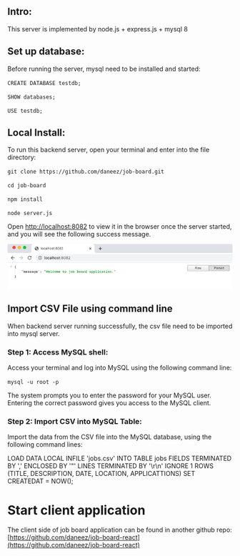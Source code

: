 ## Intro:
This server is implemented by node.js + express.js + mysql 8

## Set up database:
Before running the server, mysql need to be installed and started:

`CREATE DATABASE testdb;`

`SHOW databases;`

`USE testdb;`


## Local Install:
To run this backend server, open your terminal and enter into the file directory:

`git clone https://github.com/daneez/job-board.git`

`cd job-board`

`npm install`

`node server.js`

Open [http://localhost:8082](http://localhost:8082) to view it in the browser once the server started, and you will see the following success message.

![screenshot](https://github.com/daneez/job-board/blob/main/Screen%20Shot%202021-03-29%20at%202.07.45%20am.png)

## Import CSV File using command line
When backend server running successfully, the csv file need to be imported into mysql server.
### Step 1: Access MySQL shell:
Access your terminal and log into MySQL using the following command line:

`mysql -u root -p`

The system prompts you to enter the password for your MySQL user. Entering the correct password gives you access to the MySQL client.

### Step 2: Import CSV into MySQL Table:
Import the data from the CSV file into the MySQL database, using the following command lines:

LOAD DATA LOCAL INFILE 'jobs.csv'
INTO TABLE jobs
FIELDS TERMINATED BY ','
ENCLOSED BY '"'
LINES TERMINATED BY '\r\n'
IGNORE 1 ROWS
(TITLE, DESCRIPTION, DATE, LOCATION, APPLICATTIONS)
SET CREATEDAT = NOW();

# Start client application
The client side of job board application can be found in another github repo:
[https://github.com/daneez/job-board-react](https://github.com/daneez/job-board-react)
